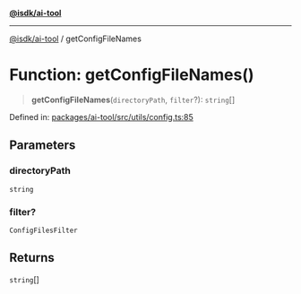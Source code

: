 [**@isdk/ai-tool**](../README.md)

***

[@isdk/ai-tool](../globals.md) / getConfigFileNames

# Function: getConfigFileNames()

> **getConfigFileNames**(`directoryPath`, `filter`?): `string`[]

Defined in: [packages/ai-tool/src/utils/config.ts:85](https://github.com/isdk/ai-tool.js/blob/7135b3a67072644f21685b76900b7f351401749e/src/utils/config.ts#L85)

## Parameters

### directoryPath

`string`

### filter?

`ConfigFilesFilter`

## Returns

`string`[]
